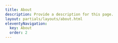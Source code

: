 ```yaml
---
title: About
description: Provide a description for this page.
layout: partials/layouts/about.html
eleventyNavigation:
  key: About
  order: 2
---
```

